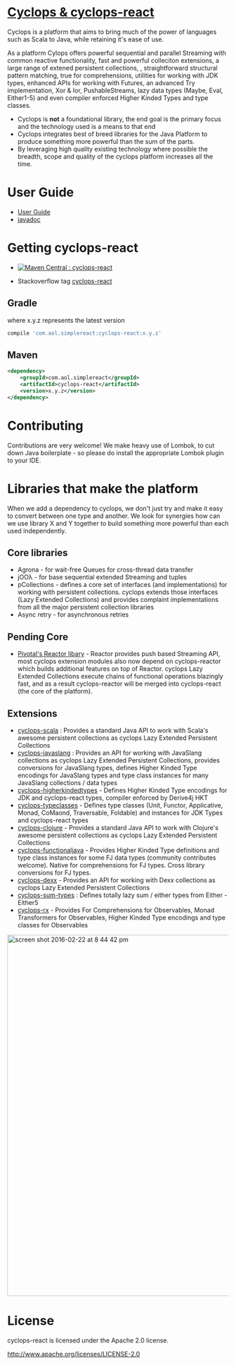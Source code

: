 # [Cyclops & cyclops-react](http://cyclops-react.io)

Cyclops is a platform that aims to bring much of the power of languages such as Scala to Java, while retaining it's ease of use.

As a platform Cylops offers powerful sequential and parallel Streaming with common reactive functionality, fast and powerful colleciton extensions, a large range of extened persistent collections, , straightforward structural pattern matching, true for comprehensions, utilities for working with JDK types, enhanced APIs for working with Futures, an advanced Try implementation, Xor & Ior, PushableStreams, lazy data types (Maybe, Eval, Either1-5) and even compiler enforced Higher Kinded Types and type classes.

* Cyclops is **not** a foundational library, the end goal is the primary focus and the technology used is a means to that end
* Cyclops integrates best of breed libraries for the Java Platform to produce something more powerful than the sum of the parts.
* By leveraging high quality existing technology where possible the breadth, scope and quality of the cyclops platform increases all the time.


# User Guide

* [User Guide](https://github.com/aol/cyclops-react/wiki)
* [javadoc](http://www.javadoc.io/doc/com.aol.simplereact/cyclops-react/)

# Getting cyclops-react

* [![Maven Central : cyclops-react](https://maven-badges.herokuapp.com/maven-central/com.aol.simplereact/cyclops-react/badge.svg)](https://maven-badges.herokuapp.com/maven-central/com.aol.simple-react/cyclops-react)

* Stackoverflow tag [cyclops-react](http://stackoverflow.com/search?q=cyclops-react)

## Gradle

where x.y.z represents the latest version

```groovy
compile 'com.aol.simplereact:cyclops-react:x.y.z'
```

## Maven

```xml
<dependency>
    <groupId>com.aol.simplereact</groupId>
    <artifactId>cyclops-react</artifactId>
    <version>x.y.z</version>
</dependency>
```

# Contributing 

Contributions are very welcome! We make heavy use of Lombok, to cut down Java boilerplate - so please do install the appropriate Lombok plugin to your IDE.

# Libraries that make the platform

When we add a dependency to cyclops, we don't just try and make it easy to convert between one type and another. We look for synergies how can we use library X and Y together to build something more powerful than each used independently.

## Core libraries

* Agrona - for wait-free Queues for cross-thread data transfer
* jOOλ - for base sequential extended Streaming and tuples
* pCollections - defines a core set of interfaces (and implementations) for working with persistent collections. cyclops extends those interfaces (Lazy Extended Collections) and provides complaint implementations from all the major persistent collection libraries 
* Async retry - for asynchronous retries

## Pending Core

* [Pivotal's Reactor libary](https://github.com/aol/cyclops/tree/master/cyclops-react) - Reactor provides push based Streaming API, most cyclops extension modules also now depend on cyclops-reactor which builds additional features on top of Reactor. cyclops Lazy Extended Collections execute chains of functional operations blazingly fast, and as a result cyclops-reactor will be merged into cyclops-react (the core of the platform).

## Extensions

* [cyclops-scala](https://github.com/aol/cyclops/tree/master/cyclops-scala) : Provides a standard Java API to work with Scala's awesome persistent collections as cyclops Lazy Extended Persistent Collections
* [cyclops-javaslang](https://github.com/aol/cyclops/tree/master/cyclops-javaslang) : Provides an API for working with JavaSlang collections as cyclops Lazy Extended Persistent Collections, provides conversions for JavaSlang types, defines Higher Kinded Type encodings for JavaSlang types and type class instances for many JavaSlang collections / data types
* [cyclops-higherkindedtypes](https://github.com/aol/cyclops/tree/master/cyclops-higherkindedtypes) - Defines Higher Kinded Type encodings for JDK and cyclops-react types, compiler enforced by Derive4j HKT
* [cyclops-typeclasses](https://github.com/aol/cyclops/tree/master/cyclops-typeclasses) - Defines type classes (Unit, Functor, Applicative, Monad, CoMaond, Traversable, Foldable) and instances for JDK Types and cyclops-react types
* [cyclops-clojure](https://github.com/aol/cyclops/tree/master/cyclops-clojure) - Provides a standard Java API to work with Clojure's awesome persistent collections as cyclops Lazy Extended Persistent Collections
* [cyclops-functionaljava](https://github.com/aol/cyclops/tree/master/cyclops-functionaljava) - Provides Higher Kinded Type definitions and type class instances for some FJ data types (community contributes welcome). Native for comprehensions for FJ types. Cross library conversions for FJ types.
* [cyclops-dexx](https://github.com/aol/cyclops/tree/master/cyclops-dexx) -  Provides an API for working with Dexx collections as cyclops Lazy Extended Persistent Collections
* [cyclops-sum-types](https://github.com/aol/cyclops/tree/master/cyclops-sum-types) :  Defines totally lazy sum / either types from Either - Either5
* [cyclops-rx](https://github.com/aol/cyclops/tree/master/cyclops-rx) - Provides For Comprehensions for Observables, Monad Transformers for Observables, Higher Kinded Type encodings and type classes for Observables


<img width="820" alt="screen shot 2016-02-22 at 8 44 42 pm" src="https://cloud.githubusercontent.com/assets/9964792/13232030/306b0d50-d9a5-11e5-9706-d44d7731790d.png">


# License

cyclops-react is licensed under the Apache 2.0 license.		

http://www.apache.org/licenses/LICENSE-2.0
